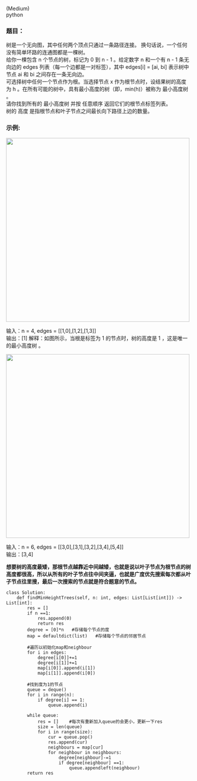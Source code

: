 (Medium)     
python

### 题目：
  树是一个无向图，其中任何两个顶点只通过一条路径连接。 换句话说，一个任何没有简单环路的连通图都是一棵树。      
  给你一棵包含 n 个节点的树，标记为 0 到 n - 1 。给定数字 n 和一个有 n - 1 条无向边的 edges 列表（每一个边都是一对标签），其中 edges[i] = [ai, bi] 表示树中节点 ai 和 bi  之间存在一条无向边。        
  可选择树中任何一个节点作为根。当选择节点 x 作为根节点时，设结果树的高度为 h 。在所有可能的树中，具有最小高度的树（即，min(h)）被称为 最小高度树 。         
  请你找到所有的 最小高度树 并按 任意顺序 返回它们的根节点标签列表。                  
  树的 高度 是指根节点和叶子节点之间最长向下路径上边的数量。   
 
### 示例:
<img src="https://github.com/54wb/LeetCode-exercise/blob/main/search/310_e1.jpg" width="500" height="=400">  

  输入：n = 4, edges = [[1,0],[1,2],[1,3]]              
  输出：[1]
  解释：如图所示，当根是标签为 1 的节点时，树的高度是 1 ，这是唯一的最小高度树      。               


<img src="https://user-images.githubusercontent.com/53042633/160970865-5fba71aa-a460-4fd4-b4cb-d028c416b5ea.jpg" width="500" height="=400">              

  输入：n = 6, edges = [[3,0],[3,1],[3,2],[3,4],[5,4]]                                                                                                   
  输出：[3,4]                                                                          

**想要树的高度最矮，那根节点越靠近中间越矮，也就是说以叶子节点为根节点的树高度都很高，所以从所有的叶子节点往中间夹逼，也就是广度优先搜索每次都从叶子节点往里搜，最后一次搜索的节点就是符合题意的节点。**
```
class Solution:
    def findMinHeightTrees(self, n: int, edges: List[List[int]]) -> List[int]:
        res = []
        if n ==1:
            res.append(0)
            return res
        degree = [0]*n   #存储每个节点的度
        map = defaultdict(list)   #存储每个节点的邻居节点

        #遍历以初始化map和neighbour
        for i in edges:
            degree[i[0]]+=1
            degree[i[1]]+=1
            map[i[0]].append(i[1])
            map[i[1]].append(i[0])

        #找到度为1的节点
        queue = deque()
        for i in range(n):
            if degree[i] == 1:
                queue.append(i)
        
        while queue:
            res = []    #每次有重新加入queue的会更小，更新一下res
            size = len(queue)
            for i in range(size):
                cur = queue.pop()
                res.append(cur)
                neighbours = map[cur]
                for neighbour in neighbours:
                    degree[neighbour]-=1
                    if degree[neighbour] ==1:
                        queue.appendleft(neighbour)
        return res
```
            


